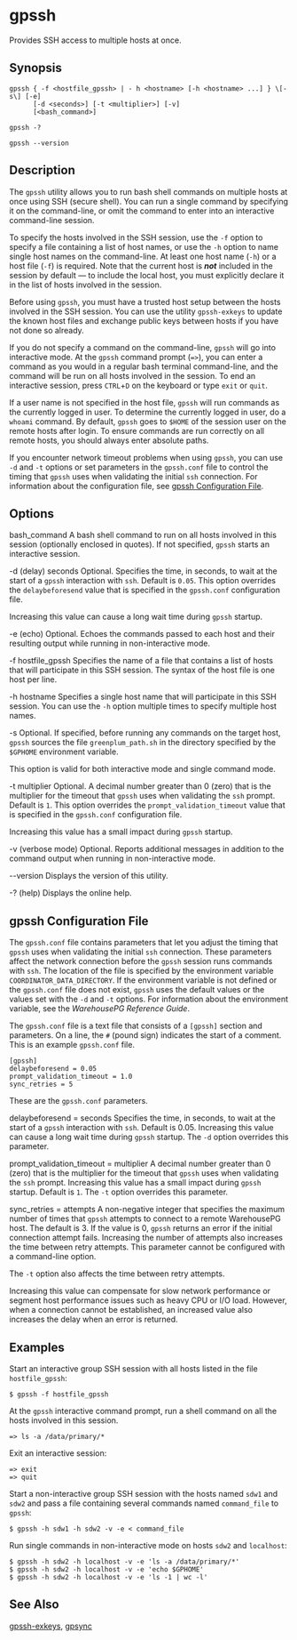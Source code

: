 # gpssh 

Provides SSH access to multiple hosts at once.

## <a id="section2"></a>Synopsis 

```
gpssh { -f <hostfile_gpssh> | - h <hostname> [-h <hostname> ...] } \[-s\] [-e]
      [-d <seconds>] [-t <multiplier>] [-v]
      [<bash_command>]

gpssh -? 

gpssh --version
```

## <a id="section3"></a>Description 

The `gpssh` utility allows you to run bash shell commands on multiple hosts at once using SSH \(secure shell\). You can run a single command by specifying it on the command-line, or omit the command to enter into an interactive command-line session.

To specify the hosts involved in the SSH session, use the `-f` option to specify a file containing a list of host names, or use the `-h` option to name single host names on the command-line. At least one host name \(`-h`\) or a host file \(`-f`\) is required. Note that the current host is ***not*** included in the session by default — to include the local host, you must explicitly declare it in the list of hosts involved in the session.



Before using `gpssh`, you must have a trusted host setup between the hosts involved in the SSH session. You can use the utility `gpssh-exkeys` to update the known host files and exchange public keys between hosts if you have not done so already.

If you do not specify a command on the command-line, `gpssh` will go into interactive mode. At the `gpssh` command prompt \(`=>`\), you can enter a command as you would in a regular bash terminal command-line, and the command will be run on all hosts involved in the session. To end an interactive session, press `CTRL`+`D` on the keyboard or type `exit` or `quit`.

If a user name is not specified in the host file, `gpssh` will run commands as the currently logged in user. To determine the currently logged in user, do a `whoami` command. By default, `gpssh` goes to `$HOME` of the session user on the remote hosts after login. To ensure commands are run correctly on all remote hosts, you should always enter absolute paths.

If you encounter network timeout problems when using `gpssh`, you can use `-d` and `-t` options or set parameters in the `gpssh.conf` file to control the timing that `gpssh` uses when validating the initial `ssh` connection. For information about the configuration file, see [gpssh Configuration File](#section6).

## <a id="section4"></a>Options 

bash\_command
A bash shell command to run on all hosts involved in this session \(optionally enclosed in quotes\). If not specified, `gpssh` starts an interactive session.

-d \(delay\) seconds
Optional. Specifies the time, in seconds, to wait at the start of a `gpssh` interaction with `ssh`. Default is `0.05`. This option overrides the `delaybeforesend` value that is specified in the `gpssh.conf` configuration file.

Increasing this value can cause a long wait time during `gpssh` startup.

-e \(echo\)
Optional. Echoes the commands passed to each host and their resulting output while running in non-interactive mode.

-f hostfile\_gpssh
Specifies the name of a file that contains a list of hosts that will participate in this SSH session. The syntax of the host file is one host per line.

-h hostname
Specifies a single host name that will participate in this SSH session. You can use the `-h` option multiple times to specify multiple host names.

-s
Optional. If specified, before running any commands on the target host, `gpssh` sources the file `greenplum_path.sh` in the directory specified by the `$GPHOME` environment variable.

This option is valid for both interactive mode and single command mode.

-t multiplier
Optional. A decimal number greater than 0 \(zero\) that is the multiplier for the timeout that `gpssh` uses when validating the `ssh` prompt. Default is `1`. This option overrides the `prompt_validation_timeout` value that is specified in the `gpssh.conf` configuration file.

Increasing this value has a small impact during `gpssh` startup.

-v \(verbose mode\)
Optional. Reports additional messages in addition to the command output when running in non-interactive mode.

--version
Displays the version of this utility.

-? \(help\)
Displays the online help.

## <a id="section6"></a>gpssh Configuration File 

The `gpssh.conf` file contains parameters that let you adjust the timing that `gpssh` uses when validating the initial `ssh` connection. These parameters affect the network connection before the `gpssh` session runs commands with `ssh`. The location of the file is specified by the environment variable `COORDINATOR_DATA_DIRECTORY`. If the environment variable is not defined or the `gpssh.conf` file does not exist, `gpssh` uses the default values or the values set with the `-d` and `-t` options. For information about the environment variable, see the *WarehousePG Reference Guide*.

The `gpssh.conf` file is a text file that consists of a `[gpssh]` section and parameters. On a line, the `#` \(pound sign\) indicates the start of a comment. This is an example `gpssh.conf` file.

```
[gpssh]
delaybeforesend = 0.05
prompt_validation_timeout = 1.0
sync_retries = 5
```

These are the `gpssh.conf` parameters.

delaybeforesend = seconds
Specifies the time, in seconds, to wait at the start of a `gpssh` interaction with `ssh`. Default is 0.05. Increasing this value can cause a long wait time during `gpssh` startup. The `-d` option overrides this parameter.

prompt\_validation\_timeout = multiplier
A decimal number greater than 0 \(zero\) that is the multiplier for the timeout that `gpssh` uses when validating the `ssh` prompt. Increasing this value has a small impact during `gpssh` startup. Default is `1`. The `-t` option overrides this parameter.

sync\_retries = attempts
A non-negative integer that specifies the maximum number of times that `gpssh` attempts to connect to a remote WarehousePG host. The default is 3. If the value is 0, `gpssh` returns an error if the initial connection attempt fails. Increasing the number of attempts also increases the time between retry attempts. This parameter cannot be configured with a command-line option.

The `-t` option also affects the time between retry attempts.

Increasing this value can compensate for slow network performance or segment host performance issues such as heavy CPU or I/O load. However, when a connection cannot be established, an increased value also increases the delay when an error is returned.

## <a id="section5"></a>Examples 

Start an interactive group SSH session with all hosts listed in the file `hostfile_gpssh`:

```
$ gpssh -f hostfile_gpssh
```

At the `gpssh` interactive command prompt, run a shell command on all the hosts involved in this session.

```
=> ls -a /data/primary/*
```

Exit an interactive session:

```
=> exit
=> quit
```

Start a non-interactive group SSH session with the hosts named `sdw1` and `sdw2` and pass a file containing several commands named `command_file` to `gpssh`:

```
$ gpssh -h sdw1 -h sdw2 -v -e < command_file
```

Run single commands in non-interactive mode on hosts `sdw2` and `localhost`:

```
$ gpssh -h sdw2 -h localhost -v -e 'ls -a /data/primary/*'
$ gpssh -h sdw2 -h localhost -v -e 'echo $GPHOME'
$ gpssh -h sdw2 -h localhost -v -e 'ls -1 | wc -l'
```

## <a id="seealso"></a>See Also 

[gpssh-exkeys](gpssh-exkeys.html), [gpsync](gpsync.html)


